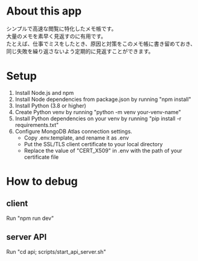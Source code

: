 # About this app
シンプルで高速な閲覧に特化したメモ帳です。  
大量のメモを素早く見返すのに有用です。  
たとえば、仕事でミスをしたとき、原因と対策をこのメモ帳に書き留めておき、
同じ失敗を繰り返さないよう定期的に見返すことができます。

# Setup
1. Install Node.js and npm
2. Install Node dependencies from package.json by running "npm install"
3. Install Python (3.8 or higher)
4. Create Python venv by running "python -m venv your-venv-name"
5. Install Python dependencies on your venv by running "pip install -r requirements.txt"
6. Configure MongoDB Atlas connection settings. 
	- Copy .env.template, and rename it as .env  
	- Put the SSL/TLS client certificate to your local directory
	- Replace the value of "CERT_X509" in .env with the path of your certificate file

# How to debug
## client
Run "npm run dev"
## server API
Run "cd api; scripts/start_api_server.sh"
